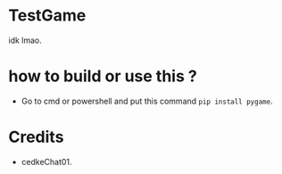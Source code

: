 # TestGame
idk lmao.

# how to build or use this ?
- Go to cmd or powershell and put this command `pip install pygame`.

# Credits
- cedkeChat01.
